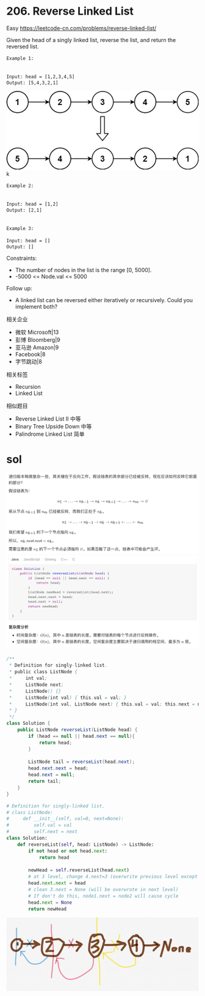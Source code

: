 

# 206.   Reverse Linked List
    
Easy https://leetcode-cn.com/problems/reverse-linked-list/ 




Given the head of a singly linked list, reverse the list, and return the reversed list.

```
Example 1:


Input: head = [1,2,3,4,5]
Output: [5,4,3,2,1]
```
<img src="../note/206.jpg" />
k

```
Example 2:


Input: head = [1,2]
Output: [2,1]


Example 3:

Input: head = []
Output: []
```


Constraints:

- The number of nodes in the list is the range [0, 5000].
- -5000 <= Node.val <= 5000
 

Follow up: 
- A linked list can be reversed either iteratively or recursively. Could you implement both?

相关企业
- 微软 Microsoft|13
- 彭博 Bloomberg|9
- 亚马逊 Amazon|9
- Facebook|8
- 字节跳动|8

相关标签
- Recursion
- Linked List

相似题目
- Reverse Linked List II
中等
- Binary Tree Upside Down
中等
- Palindrome Linked List
简单

# sol


<img src="../note/206.png">

```java
/**
 * Definition for singly-linked list.
 * public class ListNode {
 *     int val;
 *     ListNode next;
 *     ListNode() {}
 *     ListNode(int val) { this.val = val; }
 *     ListNode(int val, ListNode next) { this.val = val; this.next = next; }
 * }
 */
class Solution {
    public ListNode reverseList(ListNode head) {
        if (head == null || head.next == null){
            return head;
        }

        ListNode tail = reverseList(head.next);
        head.next.next = head; 
        head.next = null;  
        return tail;
    }
}
```


```python
# Definition for singly-linked list.
# class ListNode:
#     def __init__(self, val=0, next=None):
#         self.val = val
#         self.next = next
class Solution:
    def reverseList(self, head: ListNode) -> ListNode:
        if not head or not head.next:
            return head
        
        newHead = self.reverseList(head.next)
        # at 3 level, change 4.next=3 (overwrite previous level except node1)
        head.next.next = head 
        # clean 3.next = None (will be overwrote in next level)
        # If don't do this, node1.next = node2 will cause cycle
        head.next = None
        return newHead
```

![](../note/206note.png)